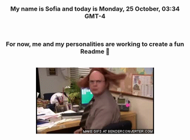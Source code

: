 


<div align="center">
<h3 >My name is Sofia and today is Monday, 25 October, 03:34 GMT-4</h3><br>
<h3 >For now, me and my personalities are working to create a fun Readme 👋
</h3><br>
<img src='img/dwight.gif' alt='working...'/>
</div>

